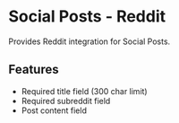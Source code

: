 # Social Posts - Reddit 

Provides Reddit integration for Social Posts.

## Features
- Required title field (300 char limit)
- Required subreddit field
- Post content field
